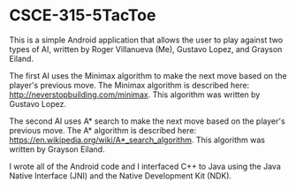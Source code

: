 # CSCE-315-5TacToe

This is a simple Android application that allows the user to play against two types of AI, written by 
Roger Villanueva (Me), Gustavo Lopez, and Grayson Eiland.

The first AI uses the Minimax algorithm to make the next move based on the player's previous move. The Minimax algorithm 
is described here: http://neverstopbuilding.com/minimax. This algorithm was written by Gustavo Lopez.

The second AI uses A* search to make the next move based on the player's previous move. The A* algorithm is described here:
https://en.wikipedia.org/wiki/A*_search_algorithm. This algorithm was written by Grayson Eiland.

I wrote all of the Android code and I interfaced C++ to Java using the Java Native Interface (JNI) and the Native Development Kit (NDK).
